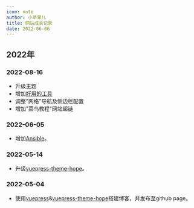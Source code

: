 ```yaml
---
icon: note
author: 小苹果儿
title: 网站成长记录
date: 2022-06-06
---
```




## 2022年


### 2022-08-16
- 升级主题
- 增加[好用的工具](https://jinguo.tk/tools/awesomeTools.html)
- 调整"网络"导航及侧边栏配置
- 增加"菜鸟教程"网站超链
### 2022-06-05 
- 增加[Ansible](https://jinguo.tk/tools/Ansible)。
### 2022-05-14 
- 升级[vuepress-theme-hope](https://vuepress-theme-hope.github.io/)。
### 2022-05-04  
- 使用[vuepress](https://v2.vuepress.vuejs.org/)&[vuepress-theme-hope](https://vuepress-theme-hope.github.io/)搭建博客，并发布至github page。